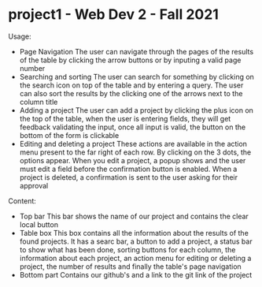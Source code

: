 # project1 - Web Dev 2 - Fall 2021

Usage:

* Page Navigation
  The user can navigate through the pages of the results of the table by clicking the arrow buttons or by inputing a  valid page number
* Searching and sorting
  The user can search for something by clicking on the search icon on top of the table and by entering a query. The user can also sort the results by the clicking one of the arrows next to the column title
* Adding a project
  The user can add a project by clicking the plus icon on the top of the table, when the user is entering fields, they will get feedback validating the input, once all input is valid, the button on the bottom of the form is clickable
* Editing and deleting a project
  These actions are available in the action menu present to the far right of each row. By clicking on the 3 dots, the options appear. When you edit a project, a popup shows and the user must edit a field before the confirmation button is enabled. When a project is deleted, a confirmation is sent to the user asking for their approval

Content:

* Top bar
  This bar shows the name of our project and contains the clear local button
* Table box
  This box contains all the information about the results of the found projects. It has a searc bar, a button to add a project, a status bar to show what has been done, sorting buttons for each column, the information about each project, an action menu for editing or deleting a project, the number of results and finally the table's page navigation
* Bottom part
  Contains our github's and a link to the git link of the project
